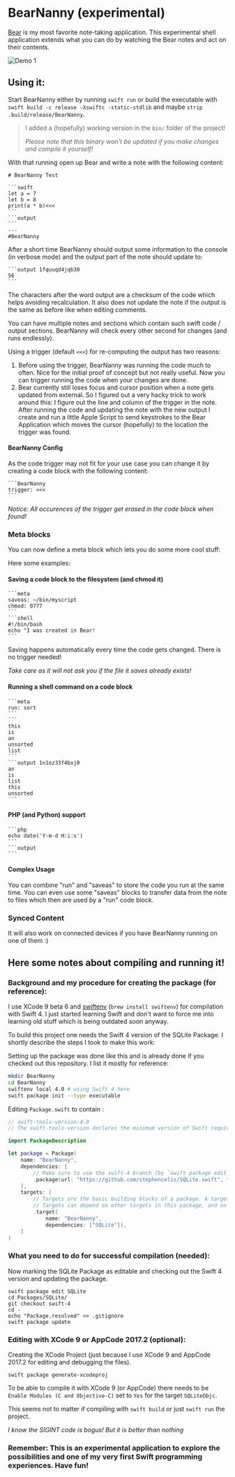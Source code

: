 # BearNanny (experimental)

[Bear](http://www.bear-writer.com/) is my most favorite note-taking application. This experimental shell application extends what you can do by watching the Bear notes and act on their contents.

![Demo 1](assets/demo1.gif)

## Using it:

Start BearNanny either by running `swift run` or build the executable with `swift build -c release -Xswiftc -static-stdlib` and maybe `strip .build/release/BearNanny`.

> I added a (hopefully) working version in the `bin/` folder of the project!
>
>*Please note that this binary won't be updated if you make changes and compile it yourself!*

With that running open up Bear and write a note with the following content:

    # BearNanny Test

    ```swift
    let a = 7
    let b = 8
    print(a * b)<<<
    ```
    ```output
    ```
    ---
    #BearNanny


After a short time BearNanny should output some information to the console (in verbose mode) and the output part of the note should update to:

    ```output 1fquuqd4jqb30
    56
    ```

The characters after the word output are a checksum of the code which helps avoiding recalculation. It also does not update the note if the output is the same as before like when editing comments.

You can have multiple notes and sections which contain such swift code / output sections. BearNanny will check every other second for changes (and runs endlessly).

Using a trigger (default `<<<`) for re-computing the output has two reasons:

1. Before using the trigger, BearNanny was running the code much to often. Nice for the initial proof of concept but not really useful. Now you can trigger running the code when your changes are done.
2. Bear currently still loses focus and cursor position when a note gets updated from external. So I figured out a very hacky trick to work around this: I figure out the line and column of the trigger in the note. After running the code and updating the note with the new output I create and run a little Apple Script to send keystrokes to the Bear Application which moves the cursor (hopefully) to the location the trigger was found.

#### BearNanny Config

As the code trigger may not fit for your use case you can change it by creating a code block with the following content:

    ```BearNanny
    trigger: <<<
    ```

*Notice: All occurences of the trigger get erased in the code block when found!*

### Meta blocks

You can now define a meta block which lets you do some more cool stuff:

Here some examples:

#### Saving a code block to the filesystem (and chmod it)

    ```meta
    saveas: ~/bin/myscript
    chmod: 0777
    ```
    ```shell
    #!/bin/bash
    echo "I was created in Bear!
    ```

Saving happens automatically every time the code gets changed. There is no trigger needed!

*Take care as it will not ask you if the file it saves already exists!*

#### Running a shell command on a code block

    ```meta
    run: sort
    ```
    ```
    this
    is
    an
    unsorted
    list
    ```
    ```output 1n1oz33f4bxj0
    an
    is
    list
    this
    unsorted
    ```

#### PHP (and Python) support

    ```php
    echo date('Y-m-d H:i:s')
    ```
    ```output
    ```

#### Complex Usage

You can combine "run" and "saveas" to store the code you run at the same time. You can even use some "saveas" blocks to transfer data from the note to files which then are used by a "run" code block.

### Synced Content

It will also work on connected devices if you have BearNanny running on one of them :)

## Here some notes about compiling and running it!

### Background and my procedure for creating the package (for reference):

I use XCode 9 beta 6 and [swiftenv](https://swiftenv.fuller.li/en/latest/) (`brew install swiftenv`) for compilation with Swift 4. I just started learning Swift and don't want to force me into learning old stuff which is being outdated soon anyway.

To build this project one needs the Swift 4 version of the SQLite Package. I shortly describe the steps I took to make this work:

Setting up the package was done like this and is already done if you checked out this repository. I list it mostly for reference:

```bash
mkdir BearNanny
cd BearNanny
swiftenv local 4.0 # using Swift 4 here
swift package init --type executable
```

Editing `Package.swift` to contain :

```swift
// swift-tools-version:4.0
// The swift-tools-version declares the minimum version of Swift required to build this package.

import PackageDescription

let package = Package(
    name: "BearNanny",
    dependencies: [
        // Make sure to use the swift-4 branch (by `swift package edit SQLite` and "git co swift-4")
        .package(url: "https://github.com/stephencelis/SQLite.swift", from: "0.11.0"),
    ],
    targets: [
        // Targets are the basic building blocks of a package. A target can define a module or a test suite.
        // Targets can depend on other targets in this package, and on products in packages which this package depends on.
        .target(
            name: "BearNanny",
            dependencies: ["SQLite"]),
    ]
)
```

### What you need to do for successful compilation (needed):

Now marking the SQLite Package as editable and checking out the Swift 4 version and updating the package.

```
swift package edit SQLite
cd Packages/SQLite/
git checkout swift-4
cd -
echo "Package.resolved" >> .gitignore
swift package update
```

### Editing with XCode 9 or AppCode 2017.2 (optional):

Creating the XCode Project (just because I use XCode 9 and AppCode 2017.2 for editing and debugging the files).

```
swift package generate-xcodeproj
```

To be able to compile it with XCode 9 (or AppCode) there needs to be `Enable Modules (C and Objective-C)` set to `Yes` for the target `SQLiteObjc`.

This seems not to matter if compiling with `swift build` or just `swift run` the project.

*I know the SIGINT code is bogus! But it is better than nothing*

### Remember: This is an experimental application to explore the possibilities and one of my very first Swift programming experiences. Have fun!
